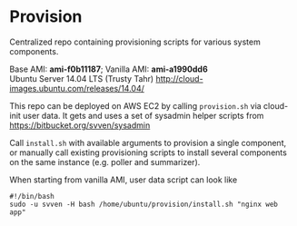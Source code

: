 Provision
=======

Centralized repo containing provisioning scripts for various system components.

Base AMI: **ami-f0b11187**; Vanilla AMI: **ami-a1990dd6**  
Ubuntu Server 14.04 LTS (Trusty Tahr) http://cloud-images.ubuntu.com/releases/14.04/

This repo can be deployed on AWS EC2 by calling `provision.sh` via cloud-init user data. It gets and uses a set of sysadmin helper scripts from https://bitbucket.org/svven/sysadmin

Call `install.sh` with available arguments to provision a single component, or manually call existing provisioning scripts to install several components on the same instance (e.g. poller and summarizer).

When starting from vanilla AMI, user data script can look like

```
#!/bin/bash
sudo -u svven -H bash /home/ubuntu/provision/install.sh "nginx web app"
```
